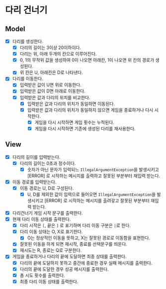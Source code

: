 # 다리 건너기

## Model
- [X] 다리를 생성한다.
  - [X] 다리의 길이는 3이상 20이하이다.
  - [X] 다리는 위, 아래 두개의 칸으로 이루어진다.
  - [X] 0, 1의 무작위 값을 생성하여 0이 나오면 아래칸, 1이 나오면 위 칸의 경로가 생성된다.
  - [X] 위 칸은 U, 아래칸은 D로 나타낸다.
- [X] 다리를 이동한다.
  - [X] 입력받은 값이 U면 위로 이동한다.
  - [X] 입력받은 값이 D면 아래로 이동한다.
  - [X] 입력받은 값과 다리의 위치를 비교한다.
    - [X] 입력받은 값과 다리의 위치가 동일하면 이동된다.
    - [X] 입력받은 값과 다리의 위치가 동일하지 않으면 게임을 종료하거나 다시 시작한다.
      - [X] 게임을 다시 시작하면 게임 횟수는 누적된다.
      - [X] 게임을 다시 시작하면 기존에 생성된 다리를 재사용한다.

## View
- [X] 다리의 길이를 입력받는다.
  - [X] 다리의 길이는 0초과 정수이다.
    - [X] 숫자가 아닌 문자가 입력되느 `IllegalArgumentException`을 발생시키고 [ERROR] 로 시작하는 메시지를 출력하고 잘못된 부분부터 재입력 받는다.
- [X] 이동 경로를 입력받는다.
  - [X] 이동 경로는 U, D로 구성된다.
    - [X] U, D를 제외한 값이 입력으로 들어오면 `IllegalArgumentException`을 발생시키고 [ERROR] 로 시작하는 메시지를 출려갛고 잘못된 부분부터 재입력 받는다.
  
- [X] 다리건너기 게임 시작 문구를 출력한다.
- [X] 현재 다리 이동 상태를 출력한다.
  - [X] 다리 시작은 `[`, 끝은 `]` 로 표기하며 다리 이동 구분은 `|`로 한다.
  - [X] 다리 이동 상태는 O, X로 표기한다.
    - [X] O는 정상적인 이동을 뜻하고, X는 잘못된 경로로 이동함을 표현한다.
  - [X] 잘못된 이동을 하게 되면 재시작, 종료를 선택문구를 띄운다.
  - [X] 재시도는 R, 종료는 Q로 구분한다.
- [X] 게임을 종료하거나 다리의 끝에 도달하면 최종 상태를 출력한다.
  - [X] 다리의 끝에 도달하지 못하고 중간에 종료한 경우 실패 메시지를 출력한다.
  - [X] 다리의 끝에 도달한 경우 성공 메시지를 출력한다.
  - [X] 총 시도 횟수를 출력한다.
  - [X] 최종 다리 이동 상태를 출력한다.
